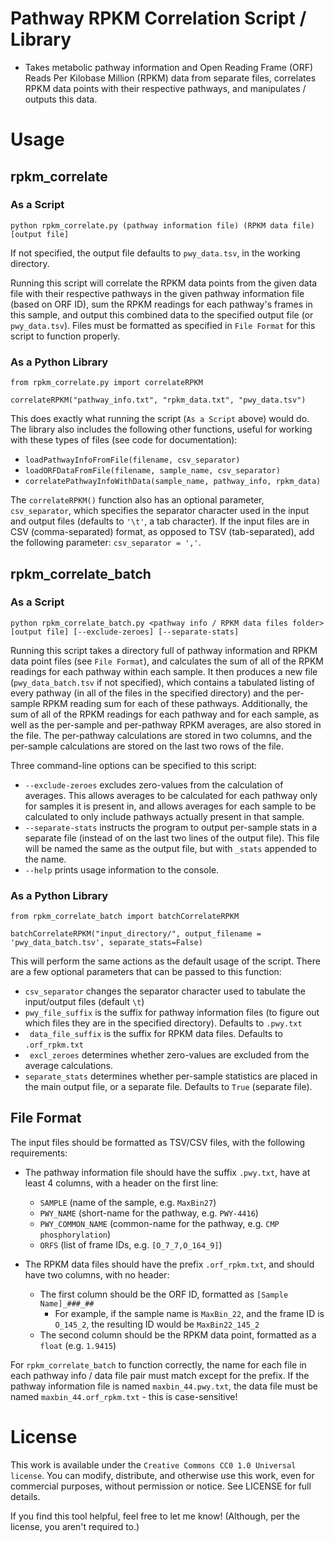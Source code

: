 # Pathway RPKM Correlation Script / Library
- Takes metabolic pathway information and Open Reading Frame (ORF) Reads Per Kilobase Million (RPKM) data from separate files, correlates RPKM data points with their respective pathways, and manipulates / outputs this data.


# Usage

## rpkm_correlate

### As a Script
```
python rpkm_correlate.py (pathway information file) (RPKM data file) [output file]
```
If not specified, the output file defaults to ``` pwy_data.tsv ```, in the working directory. 

Running this script will correlate the RPKM data points from the given data file with their respective pathways in the given pathway information file (based on ORF ID), sum the RPKM readings for each pathway's frames in this sample, and output this combined data to the specified output file (or ```pwy_data.tsv```). Files must be formatted as specified in ```File Format``` for this script to function properly.

### As a Python Library
```
from rpkm_correlate.py import correlateRPKM

correlateRPKM("pathway_info.txt", "rpkm_data.txt", "pwy_data.tsv")
```
This does exactly what running the script (```As a Script``` above) would do. The library also includes the following other functions, useful for working with these types of files (see code for documentation):
- ```loadPathwayInfoFromFile(filename, csv_separator)```
- ```loadORFDataFromFile(filename, sample_name, csv_separator)```
- ```correlatePathwayInfoWithData(sample_name, pathway_info, rpkm_data)```

The ```correlateRPKM()``` function also has an optional parameter, ```csv_separator```, which specifies the separator character used in the input and output files (defaults to ```'\t'```, a tab character). If the input files are in CSV (comma-separated) format, as opposed to TSV (tab-separated), add the following parameter: 
```csv_separator = ','```. 


## rpkm_correlate_batch
### As a Script
``` 
python rpkm_correlate_batch.py <pathway info / RPKM data files folder> [output file] [--exclude-zeroes] [--separate-stats]
```
Running this script takes a directory full of pathway information and RPKM data point files (see ```File Format```), and calculates the sum of all of the RPKM readings for each pathway within each sample. It then produces a new file (```pwy_data_batch.tsv``` if not specified), which contains a tabulated listing of every pathway (in all of the files in the specified directory) and the per-sample RPKM reading sum for each of these pathways. Additionally, the sum of all of the RPKM readings for each pathway and for each sample, as well as the per-sample and per-pathway RPKM averages, are also stored in the file. The per-pathway calculations are stored in two columns, and the per-sample calculations are stored on the last two rows of the file. 

Three command-line options can be specified to this script:
- ```--exclude-zeroes``` excludes zero-values from the calculation of averages. This allows averages to be calculated for each pathway only for samples it is present in, and allows averages for each sample to be calculated to only include pathways actually present in that sample.
- ```--separate-stats``` instructs the program to output per-sample stats in a separate file (instead of on the last two lines of the output file). This file will be named the same as the output file, but with ```_stats``` appended to the name.
- ```--help``` prints usage information to the console.


### As a Python Library
```
from rpkm_correlate_batch import batchCorrelateRPKM

batchCorrelateRPKM("input_directory/", output_filename = 'pwy_data_batch.tsv', separate_stats=False)
```
This will perform the same actions as the default usage of the script. There are a few optional parameters that can be passed to this function:
- ```csv_separator``` changes the separator character used to tabulate the input/output files (default `\t`)
- ```pwy_file_suffix``` is the suffix for pathway information files (to figure out which files they are in the specified directory). Defaults to `.pwy.txt`
- ``` data_file_suffix``` is the suffix for RPKM data files. Defaults to ```.orf_rpkm.txt```
- ``` excl_zeroes``` determines whether zero-values are excluded from the average calculations.
- ```separate_stats``` determines whether per-sample statistics are placed in the main output file, or a separate file. Defaults to `True` (separate file).

## File Format 
The input files should be formatted as TSV/CSV files, with the following requirements:
- The pathway information file should have the suffix `.pwy.txt`, have at least 4 columns, with a header on the first line: 
	- ```SAMPLE``` (name of the sample, e.g. ```MaxBin27```)
	- ```PWY_NAME``` (short-name for the pathway, e.g. ```PWY-4416```)
	- ```PWY_COMMON_NAME``` (common-name for the pathway, e.g. ```CMP phosphorylation```)
	- ```ORFS``` (list of frame IDs, e.g. ```[O_7_7,O_164_9]```)


- The RPKM data files should have the prefix `.orf_rpkm.txt`, and should have two columns, with no header:
	- The first column should be the ORF ID, formatted as ```[Sample Name]_###_##```
		- For example, if the sample name is ```MaxBin_22```, and the frame ID is ```O_145_2```, the resulting ID would be ```MaxBin22_145_2```
	- The second column should be the RPKM data point, formatted as a ```float``` (e.g. ```1.9415```)

For `rpkm_correlate_batch` to function correctly, the name for each file in each pathway info / data file pair must match except for the prefix. If the pathway information file is named `maxbin_44.pwy.txt`, the data file must be named `maxbin_44.orf_rpkm.txt` - this is case-sensitive!


# License
This work is available under the ```Creative Commons CC0 1.0 Universal license```. You can modify, distribute, and otherwise use this work, even for commercial purposes, without permission or notice. See LICENSE for full details. 

If you find this tool helpful, feel free to let me know! (Although, per the license, you aren't required to.) 



